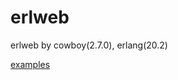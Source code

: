 # erlweb
erlweb by cowboy(2.7.0), erlang(20.2)

[examples](https://github.com/mirahs/erlweb/tree/master/examples)